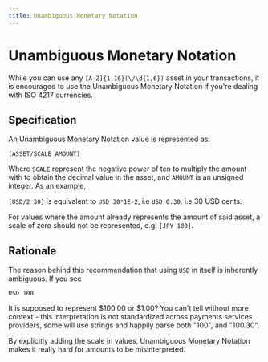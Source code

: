 ```yaml
---
title: Unambiguous Monetary Notation
---
```


# Unambiguous Monetary Notation

While you can use any `[A-Z]{1,16}(\/\d{1,6})` asset in your transactions, it is encouraged to use the Unambiguous Monetary Notation if you're dealing with ISO 4217 currencies.

## Specification

An Unambiguous Monetary Notation value is represented as:

`[ASSET/SCALE AMOUNT]`

Where `SCALE` represent the negative power of ten to multiply the amount with to obtain the decimal value in the asset, and `AMOUNT` is an unsigned integer. As an example,

`[USD/2 30]` is equivalent to `USD 30*1E-2`, i.e `USD 0.30`, i.e 30 USD cents.

For values where the amount already represents the amount of said asset, a scale of zero should not be represented, e.g. `[JPY 100]`.

## Rationale

The reason behind this recommendation that using `USD` in itself is inherently ambiguous. If you see

`USD 100`

It is supposed to represent $100.00 or $1.00? You can't tell without more context - this interpretation is not standardized across payments services providers, some will use strings and happily parse both "100", and "100.30".

By explicitly adding the scale in values, Unambiguous Monetary Notation makes it really hard for amounts to be misinterpreted.
